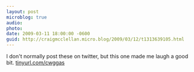 ```yaml
---
layout: post
microblog: true
audio: 
photo: 
date: 2009-03-11 18:00:00 -0600
guid: http://craigmcclellan.micro.blog/2009/03/12/t1313639105.html
---
```

I don't normally post these on twitter, but this one made me laugh a good bit.  [tinyurl.com/cwggas](http://tinyurl.com/cwggas)
